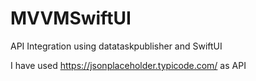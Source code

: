 # MVVMSwiftUI
API Integration using datataskpublisher and SwiftUI

I have used https://jsonplaceholder.typicode.com/ as API
